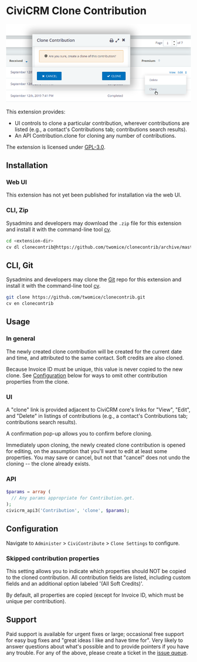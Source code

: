 # CiviCRM Clone Contribution

![Screenshot](/images/screenshot.png)

This extension provides:

* UI controls to clone a particular contribution, wherever contributions are listed
(e.g., a contact's Contributions tab; contributions search results).
* An API Contribution.clone for cloning any number of contributions.

The extension is licensed under [GPL-3.0](LICENSE.txt).

## Installation

### Web UI

This extension has not yet been published for installation via the web UI.

### CLI, Zip

Sysadmins and developers may download the `.zip` file for this extension and
install it with the command-line tool [cv](https://github.com/civicrm/cv).

```bash
cd <extension-dir>
cv dl clonecontrib@https://github.com/twomice/clonecontrib/archive/master.zip
```

## CLI, Git

Sysadmins and developers may clone the [Git](https://en.wikipedia.org/wiki/Git)
repo for this extension and install it with the command-line tool [cv](https://github.com/civicrm/cv).

```bash
git clone https://github.com/twomice/clonecontrib.git
cv en clonecontrib
```

## Usage

### In general

The newly created clone contribution will be created for the current date and time,
and attributed to the same contact. Soft credits are also cloned.

Because Invoice ID must be unique, this value is never copied to the new clone.
See [Configuration](#configuration) below for ways to omit other contribution
properties from the clone.

### UI

A "clone" link is provided adjacent to CiviCRM core's links for "View", "Edit",
and "Delete" in listings of contributions (e.g., a contact's Contributions tab;
contributions search results).

A confirmation pop-up allows you to confirm before cloning.

Immediately upon cloning, the newly created clone contribution is opened for editing,
on the assumption that you'll want to edit at least some properties. You may save
or cancel, but not that "cancel" does not undo the cloning -- the clone already
exists.

### API

```php
$params = array (
  // Any params appropriate for Contribution.get.
);
civicrm_api3('Contribution', 'clone', $params);
```

## Configuration
Navigate to `Administer` > `CiviContribute` > `Clone Settings` to configure.

### Skipped contribution properties
This setting allows you to indicate which properties should NOT be copied to the cloned contribution. All contribution fields are listed, including custom fields and an additional option labeled '(All Soft Credits)'.

By default, all properties are copied (except for Invoice ID, which must be unique per contribution).


## Support
Paid support is available for urgent fixes or large; occasional free support for
easy bug fixes and "great ideas I like and have time for". Very likely to answer
questions about what's possible and to provide pointers if you have any trouble.
For any of the above, please create a ticket in the
[issue queue](https://github.com/twomice/civicrm-clonecontrib/issues).